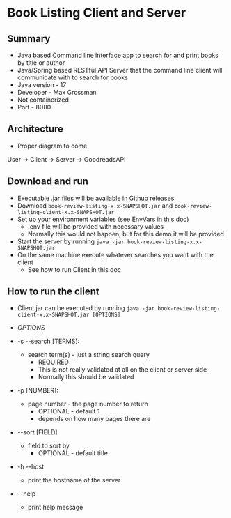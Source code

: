 # Book Listing Client and Server #

## Summary ##

* Java based Command line interface app to search for and print books by title or author
* Java/Spring based RESTful API Server that the command line client will communicate with to search for books
* Java version - 17
* Developer - Max Grossman
* Not containerized
* Port - 8080


##  Architecture ##
* Proper diagram to come

User -> Client -> Server -> GoodreadsAPI

## Download and run ##
* Executable .jar files will be available in Github releases
* Download `book-review-listing-x.x-SNAPSHOT.jar` and `book-review-listing-client-x.x-SNAPSHOT.jar`
* Set up your environment variables (see EnvVars in this doc)
  * .env file will be provided with necessary values
  * Normally this would not happen, but for this demo it will be provided
* Start the server by running `java -jar book-review-listing-x.x-SNAPSHOT.jar`
* On the same machine execute whatever searches you want with the client
  * See how to run Client in this doc


## How to run the client ##
* Client jar can be executed by running `java -jar book-review-listing-client-x.x-SNAPSHOT.jar [OPTIONS]`

* *OPTIONS*
* -s --search [TERMS]:
  * search term(s) - just a string search query
    * REQUIRED
    * This is not really validated at all on the client or server side
    * Normally this should be validated
* -p [NUMBER]:
  * page number - the page number to return
    * OPTIONAL - default 1
    * depends on how many pages there are
* --sort [FIELD]
  * field to sort by
    * OPTIONAL - default title
* -h --host
  * print the hostname of the server
* --help
  * print help message
